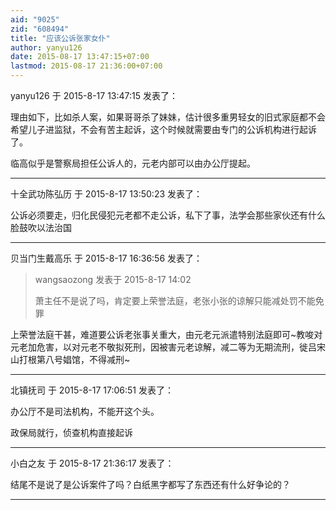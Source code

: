 ```yaml
---
aid: "9025"
zid: "608494"
title: "应该公诉张家女仆"
author: yanyu126
date: 2015-08-17 13:47:15+07:00
lastmod: 2015-08-17 21:36:00+07:00
---
```


yanyu126 于 2015-8-17 13:47:15 发表了：

理由如下，比如杀人案，如果哥哥杀了妹妹，估计很多重男轻女的旧式家庭都不会希望儿子进监狱，不会有苦主起诉，这个时候就需要由专门的公诉机构进行起诉了。

临高似乎是警察局担任公诉人的，元老内部可以由办公厅提起。

---

十全武功陈弘历 于 2015-8-17 13:50:23 发表了：

公诉必须要走，归化民侵犯元老都不走公诉，私下了事，法学会那些家伙还有什么脸鼓吹以法治国

---

贝当门生戴高乐 于 2015-8-17 16:36:56 发表了：

> wangsaozong 发表于 2015-8-17 14:02
>
> 萧主任不是说了吗，肯定要上荣誉法庭，老张小张的谅解只能减处罚不能免罪

上荣誉法庭干甚，难道要公诉老张事关重大，由元老元派遣特别法庭即可~教唆对元老加危害，以对元老不敬拟死刑，因被害元老谅解，减二等为无期流刑，徙吕宋山打根第八号娼馆，不得减刑~

---

北镇抚司 于 2015-8-17 17:06:51 发表了：

办公厅不是司法机构，不能开这个头。

政保局就行，侦查机构直接起诉

---

小白之友 于 2015-8-17 21:36:17 发表了：

结尾不是说了是公诉案件了吗？白纸黑字都写了东西还有什么好争论的？

---
